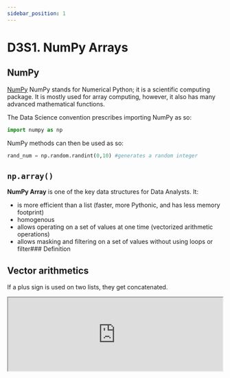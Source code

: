 ```yaml
---
sidebar_position: 1
---
```


# D3S1. NumPy Arrays

## NumPy

[NumPy](https://numpy.org/) NumPy stands for Numerical Python; it is a scientific computing package. It is mostly used for array computing, however, it also has many advanced mathematical functions.

The Data Science convention prescribes importing NumPy as so:

```python
import numpy as np
```

NumPy methods can then be used as so:

```python
rand_num = np.random.randint(0,10) #generates a random integer
```

## `np.array()`

**NumPy Array** is one of the key data structures for Data Analysts. It:

- is more efficient than a list (faster, more Pythonic, and has less memory footprint)
- homogenous
- allows operating on a set of values at one time (vectorized arithmetic operations)
- allows masking and filtering on a set of values without using loops or filter### Definition



## Vector arithmetics

If a plus sign is used on two lists, they get concatenated.

<iframe title="Embedded cell output" src="https://embed.deepnote.com/ff8ed217-77e5-445b-8d27-e9d948f86164/d3df9fff-7fb4-419a-bf26-61f6e4ba4bdc/eb498df3-dd65-4bb8-b355-dac133a1de81?height=171.1875" height="171.1875" width="500"/>

Data Analysts often need to operate on all values in a data set. To make it easier, NumPy arrays allow performing vectorised arithmetics, e.g., operations on all values in arrays.

<iframe title="Embedded cell output" src="https://embed.deepnote.com/ff8ed217-77e5-445b-8d27-e9d948f86164/d3df9fff-7fb4-419a-bf26-61f6e4ba4bdc/3f576c61-127b-41b9-858c-d6179e291695?height=171.1875" height="171.1875" width="500"/>

## Boolean NumPy arrays

Boolean NumPy arrays work as masks. They allow one-line filtering of array values. Pandas data frames are filtered in a similar way.

<iframe title="Embedded cell output" src="https://embed.deepnote.com/ff8ed217-77e5-445b-8d27-e9d948f86164/d3df9fff-7fb4-419a-bf26-61f6e4ba4bdc/09c4f2dc-3fba-4c28-bca3-3200faf9f4f7?height=171.1875" height="171.1875" width="500"/>

## Deepnote

Duplicate the Deepnote below, run or re-run the cells and try the tasks (signposted 🏋️).

[<img
    src="/img/icons/deepnote-logo.svg"
    alt="Deepnote link"
/>](https://deepnote.com/project/NumPy-KqjsNni3QSusyM2sOb-Tbg/%2Fnumpy.ipynb)
